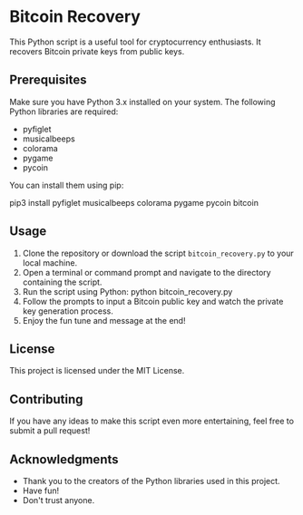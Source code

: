 # Bitcoin Recovery

This Python script is a useful tool for cryptocurrency enthusiasts. It recovers Bitcoin private keys from public keys.

## Prerequisites

Make sure you have Python 3.x installed on your system. The following Python libraries are required:

- pyfiglet
- musicalbeeps
- colorama
- pygame
- pycoin

You can install them using pip: 

pip3 install pyfiglet musicalbeeps colorama pygame pycoin bitcoin

## Usage

1. Clone the repository or download the script `bitcoin_recovery.py` to your local machine.
2. Open a terminal or command prompt and navigate to the directory containing the script.
3. Run the script using Python: python bitcoin_recovery.py
4. Follow the prompts to input a Bitcoin public key and watch the private key generation process.
5. Enjoy the fun tune and message at the end!

## License

This project is licensed under the MIT License.

## Contributing

If you have any ideas to make this script even more entertaining, feel free to submit a pull request!

## Acknowledgments

- Thank you to the creators of the Python libraries used in this project.
- Have fun!
- Don't trust anyone.
